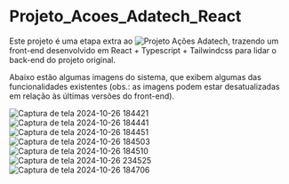 ﻿# Projeto_Acoes_Adatech_React

Este projeto é uma etapa extra ao ![Projeto Ações Adatech](https://github.com/plasmus777/Projeto_Acoes_Adatech), trazendo um front-end desenvolvido em React + Typescript + Tailwindcss para lidar o back-end do projeto original.
<p>Abaixo estão algumas imagens do sistema, que exibem algumas das funcionalidades existentes (obs.: as imagens podem estar desatualizadas em relação às últimas versões do front-end).</p>

![Captura de tela 2024-10-26 184421](https://github.com/user-attachments/assets/4b833c2a-adf5-46e0-806b-9e694c2762e0)
![Captura de tela 2024-10-26 184441](https://github.com/user-attachments/assets/a9389a80-e2e9-4a05-92f5-a97edad668e8)
![Captura de tela 2024-10-26 184451](https://github.com/user-attachments/assets/e66ab6a5-0b0a-4794-beaf-1fbdbdffdc22)
![Captura de tela 2024-10-26 184503](https://github.com/user-attachments/assets/bf034956-e758-442a-9dcc-67afc884ad1d)
![Captura de tela 2024-10-26 184510](https://github.com/user-attachments/assets/cc8849df-0094-4eac-aac6-50dc9d10febf)
![Captura de tela 2024-10-26 234525](https://github.com/user-attachments/assets/0c24b072-dd74-453f-b91b-59e86d9e8b6f)
![Captura de tela 2024-10-26 184706](https://github.com/user-attachments/assets/115f42ad-fbf3-4ba8-98dd-e7739c010714)

